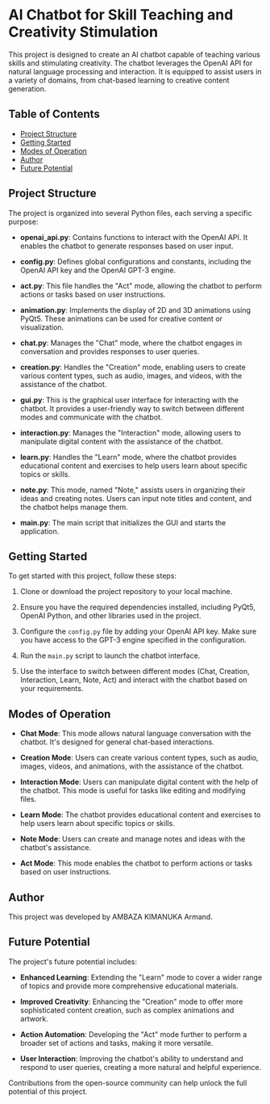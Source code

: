 # AI Chatbot for Skill Teaching and Creativity Stimulation

This project is designed to create an AI chatbot capable of teaching various skills and stimulating creativity. The chatbot leverages the OpenAI API for natural language processing and interaction. It is equipped to assist users in a variety of domains, from chat-based learning to creative content generation.

## Table of Contents

- [Project Structure](#project-structure)
- [Getting Started](#getting-started)
- [Modes of Operation](#modes-of-operation)
- [Author](#author)
- [Future Potential](#future-potential)

## Project Structure

The project is organized into several Python files, each serving a specific purpose:

- **openai_api.py**: Contains functions to interact with the OpenAI API. It enables the chatbot to generate responses based on user input.

- **config.py**: Defines global configurations and constants, including the OpenAI API key and the OpenAI GPT-3 engine.

- **act.py**: This file handles the "Act" mode, allowing the chatbot to perform actions or tasks based on user instructions.

- **animation.py**: Implements the display of 2D and 3D animations using PyQt5. These animations can be used for creative content or visualization.

- **chat.py**: Manages the "Chat" mode, where the chatbot engages in conversation and provides responses to user queries.

- **creation.py**: Handles the "Creation" mode, enabling users to create various content types, such as audio, images, and videos, with the assistance of the chatbot.

- **gui.py**: This is the graphical user interface for interacting with the chatbot. It provides a user-friendly way to switch between different modes and communicate with the chatbot.

- **interaction.py**: Manages the "Interaction" mode, allowing users to manipulate digital content with the assistance of the chatbot.

- **learn.py**: Handles the "Learn" mode, where the chatbot provides educational content and exercises to help users learn about specific topics or skills.

- **note.py**: This mode, named "Note," assists users in organizing their ideas and creating notes. Users can input note titles and content, and the chatbot helps manage them.

- **main.py**: The main script that initializes the GUI and starts the application.

## Getting Started

To get started with this project, follow these steps:

1. Clone or download the project repository to your local machine.

2. Ensure you have the required dependencies installed, including PyQt5, OpenAI Python, and other libraries used in the project.

3. Configure the `config.py` file by adding your OpenAI API key. Make sure you have access to the GPT-3 engine specified in the configuration.

4. Run the `main.py` script to launch the chatbot interface.

5. Use the interface to switch between different modes (Chat, Creation, Interaction, Learn, Note, Act) and interact with the chatbot based on your requirements.

## Modes of Operation

- **Chat Mode**: This mode allows natural language conversation with the chatbot. It's designed for general chat-based interactions.

- **Creation Mode**: Users can create various content types, such as audio, images, videos, and animations, with the assistance of the chatbot.

- **Interaction Mode**: Users can manipulate digital content with the help of the chatbot. This mode is useful for tasks like editing and modifying files.

- **Learn Mode**: The chatbot provides educational content and exercises to help users learn about specific topics or skills.

- **Note Mode**: Users can create and manage notes and ideas with the chatbot's assistance.

- **Act Mode**: This mode enables the chatbot to perform actions or tasks based on user instructions.

## Author

This project was developed by AMBAZA KIMANUKA Armand.

## Future Potential

The project's future potential includes:

- **Enhanced Learning**: Extending the "Learn" mode to cover a wider range of topics and provide more comprehensive educational materials.

- **Improved Creativity**: Enhancing the "Creation" mode to offer more sophisticated content creation, such as complex animations and artwork.

- **Action Automation**: Developing the "Act" mode further to perform a broader set of actions and tasks, making it more versatile.

- **User Interaction**: Improving the chatbot's ability to understand and respond to user queries, creating a more natural and helpful experience.

Contributions from the open-source community can help unlock the full potential of this project.
